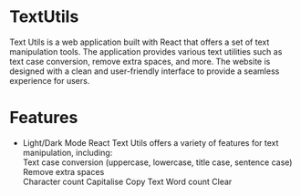 # TextUtils

Text Utils is a web application built with React that offers a set of text manipulation tools.
The application provides various text utilities such as text case conversion, remove extra spaces, and more. 
The website is designed with a clean and user-friendly interface to provide a seamless experience for users.

# Features

- Light/Dark Mode
React Text Utils offers a variety of features for text manipulation, including:  
Text case conversion (uppercase, lowercase, title case, sentence case)  
Remove extra spaces    
Character count
Capitalise
Copy Text
Word count
Clear
